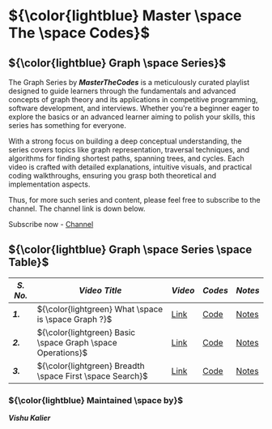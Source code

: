 # ${\color{lightblue} Master \space The \space Codes}$

## ${\color{lightblue} Graph \space Series}$

The Graph Series by ***MasterTheCodes*** is a meticulously curated playlist designed to guide learners through the fundamentals and advanced concepts of graph theory and its applications in competitive programming, software development, and interviews. Whether you're a beginner eager to explore the basics or an advanced learner aiming to polish your skills, this series has something for everyone.

With a strong focus on building a deep conceptual understanding, the series covers topics like graph representation, traversal techniques, and algorithms for finding shortest paths, spanning trees, and cycles. Each video is crafted with detailed explanations, intuitive visuals, and practical coding walkthroughs, ensuring you grasp both theoretical and implementation aspects.

Thus, for more such series and content, please feel free to subscribe to the channel. The channel link is down below.

Subscribe now - [Channel](https://youtube.com/@masterthecodes?si=WupOoWjxtOv2mHWz)


## ${\color{lightblue} Graph \space Series \space Table}$

| ***S. No.*** | ***Video Title*** | ***Video*** | ***Codes*** | ***Notes*** |
|-|-|-|-|-|
| ***1.*** | ${\color{lightgreen} What \space is \space Graph ?}$ | [Link](https://youtu.be/aeOrcsndHxI) | [Code](https://github.com/VishuKalier2003/Graph-Series/blob/main/video1.md) | [Notes](https://1drv.ms/b/c/a04cbeb414585193/EdeEYHWDk0pAr49cyBBUXK8BI0vWFlGE-G0usP-5ycAm9g?e=Y9boTX) |
| ***2.*** | ${\color{lightgreen} Basic \space Graph \space Operations}$ | [Link](https://youtu.be/aeOrcsndHxI) | [Code](https://github.com/VishuKalier2003/Graph-Series/blob/main/video1.md) | [Notes](https://1drv.ms/b/c/a04cbeb414585193/EdeEYHWDk0pAr49cyBBUXK8BI0vWFlGE-G0usP-5ycAm9g?e=Y9boTX) |
| ***3.*** | ${\color{lightgreen} Breadth \space First \space Search}$ | [Link](https://youtu.be/aeOrcsndHxI) | [Code](https://github.com/VishuKalier2003/Graph-Series/blob/main/video1.md) | [Notes](https://1drv.ms/b/c/a04cbeb414585193/EdeEYHWDk0pAr49cyBBUXK8BI0vWFlGE-G0usP-5ycAm9g?e=Y9boTX) |


### ${\color{lightblue} Maintained \space by}$
***Vishu Kalier***

